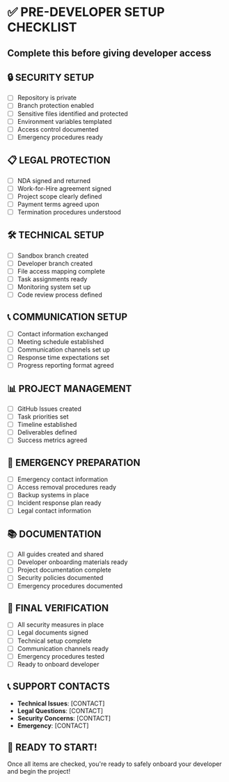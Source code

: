 # ✅ PRE-DEVELOPER SETUP CHECKLIST
## Complete this before giving developer access

## 🔒 SECURITY SETUP
- [ ] Repository is private
- [ ] Branch protection enabled
- [ ] Sensitive files identified and protected
- [ ] Environment variables templated
- [ ] Access control documented
- [ ] Emergency procedures ready

## 📋 LEGAL PROTECTION
- [ ] NDA signed and returned
- [ ] Work-for-Hire agreement signed
- [ ] Project scope clearly defined
- [ ] Payment terms agreed upon
- [ ] Termination procedures understood

## 🛠️ TECHNICAL SETUP
- [ ] Sandbox branch created
- [ ] Developer branch created
- [ ] File access mapping complete
- [ ] Task assignments ready
- [ ] Monitoring system set up
- [ ] Code review process defined

## 📞 COMMUNICATION SETUP
- [ ] Contact information exchanged
- [ ] Meeting schedule established
- [ ] Communication channels set up
- [ ] Response time expectations set
- [ ] Progress reporting format agreed

## 📊 PROJECT MANAGEMENT
- [ ] GitHub Issues created
- [ ] Task priorities set
- [ ] Timeline established
- [ ] Deliverables defined
- [ ] Success metrics agreed

## 🚨 EMERGENCY PREPARATION
- [ ] Emergency contact information
- [ ] Access removal procedures ready
- [ ] Backup systems in place
- [ ] Incident response plan ready
- [ ] Legal contact information

## 📚 DOCUMENTATION
- [ ] All guides created and shared
- [ ] Developer onboarding materials ready
- [ ] Project documentation complete
- [ ] Security policies documented
- [ ] Emergency procedures documented

## 🎯 FINAL VERIFICATION
- [ ] All security measures in place
- [ ] Legal documents signed
- [ ] Technical setup complete
- [ ] Communication channels ready
- [ ] Emergency procedures tested
- [ ] Ready to onboard developer

## 📞 SUPPORT CONTACTS
- **Technical Issues**: [CONTACT]
- **Legal Questions**: [CONTACT]
- **Security Concerns**: [CONTACT]
- **Emergency**: [CONTACT]

## 🚀 READY TO START!
Once all items are checked, you're ready to safely onboard your developer and begin the project!
